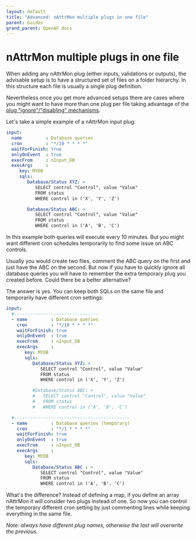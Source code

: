 ```yaml
---
layout: default
title: "Advanced: nAttrMon multiple plugs in one file"
parent: Guides
grand_parent: OpenAF docs
---
```


# nAttrMon multiple plugs in one file

When adding any nAttrMon plug (either inputs, validations or outputs), the advisable setup is to have a structured set of files on a folder hierarchy. In this structure each file is usually a single plug definition.

Nevertheless once you get more advanced setups there are cases where you might want to have more than one plug per file taking advantage of the [plug "ignore"/"disabling" mechanisms](https://github.com/OpenAF/nAttrMon/wiki/nAttrMon-nattrmonignore).

Let's take a simple example of a nAttrMon input plug:

````yaml
input:
  name         : Database queries
  cron         : "*/10 * * * *"
  waitForFinish: true
  onlyOnEvent  : true
  execFrom     : nInput_DB
  execArgs     :
     key: MYDB
     sqls:
        Database/Status XYZ: >
           SELECT control "Control", value "Value"
           FROM status
           WHERE control in ('X', 'Y', 'Z')

        Database/Status ABC: >
           SELECT control "Control", value "Value"
           FROM status
           WHERE control in ('A', 'B', 'C')
````

In this example both queries will execute every 10 minutes. But you might want different cron schedules temporarily to find some issue on ABC controls. 

Usually you would create two files, comment the ABC query on the first and just have the ABC on the second. But now if you have to quickly ignore all database queries you will have to remember the extra temporary plug you created before. Could there be a better alternative?

The answer is yes. You can keep both SQLs on the same file and temporarily have different cron settings:


````yaml
input:
  #--------------------------------
  - name         : Database queries
    cron         : "*/10 * * * *"
    waitForFinish: true
    onlyOnEvent  : true
    execFrom     : nInput_DB
    execArgs     :
       key: MYDB
       sqls:
          Database/Status XYZ: >
             SELECT control "Control", value "Value"
             FROM status
             WHERE control in ('X', 'Y', 'Z')

          #Database/Status ABC: >
          #   SELECT control "Control", value "Value"
          #   FROM status
          #   WHERE control in ('A', 'B', 'C')

  #--------------------------------------------
  - name         : Database queries (temporary)
    cron         : "*/1 * * * *"
    waitForFinish: true
    onlyOnEvent  : true
    execFrom     : nInput_DB
    execArgs     :
       key: MYDB
       sqls:
          Database/Status ABC : >
             SELECT control "Control", value "Value"
             FROM status
             WHERE control in ('A', 'B', 'C')             
````

What's the difference? Instead of defining a map, if you define an array nAttrMon it will consider two plugs instead of one. So now you can control the temporary different cron setting by just commenting lines while keeping everything in the same file.

_Note: always have different plug names, otherwise the last will overwrite the previous._